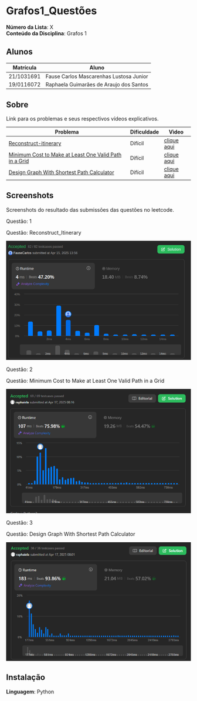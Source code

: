 # Grafos1_Questões

**Número da Lista**: X<br>
**Conteúdo da Disciplina**: Grafos 1<br>

## Alunos
|Matrícula | Aluno |
| -- | -- |
| 21/1031691  |  Fause Carlos Mascarenhas Lustosa Junior |
| 19/0116072  |  Raphaela Guimarães de Araujo dos Santos |

## Sobre 
Link para os problemas e seus respectivos vídeos explicativos.

|Problema | Dificuldade |Vìdeo |
| -- | -- |-- |
| [Reconstruct-itinerary](https://leetcode.com/problems/reconstruct-itinerary/description/) |  Difícil|[clique aqui](https://youtu.be/mZfcu6n0Yh4) |
| [Minimum Cost to Make at Least One Valid Path in a Grid](https://leetcode.com/problems/minimum-cost-to-make-at-least-one-valid-path-in-a-grid/description/) |  Difícil|[clique aqui](https://youtu.be/hbQvtyZZJKs) |
| [Design Graph With Shortest Path Calculator](https://leetcode.com/problems/design-graph-with-shortest-path-calculator/description/) |  Difícil|[clique aqui](https://youtu.be/ysTxZxAgxts) |

## Screenshots
Screenshots do resultado das submissões das questões no leetcode.

Questão: 1


Questão: Reconstruct_Itinerary
<div align="center">
    <img src="/Reconstruct_itinerary/Reconstruct_itinerary.png" alt="Reconstruindo Intinerário Screenshot" width="600">
</div>


Questão: 2


Questão: Minimum Cost to Make at Least One Valid Path in a Grid
<div align="center">
    <img src="/Minimum_Cost/mincost.png" alt="Screenshot custo mínimo" width="600">
</div>

Questão: 3


Questão: Design Graph With Shortest Path Calculator
<div align="center">
    <img src="/Shortest_Path/image.png" alt="Screenshot caminho mais curto" width="600">
</div>


## Instalação 
**Linguagem**: Python<br>




